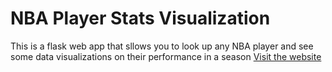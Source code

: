 # NBA Player Stats Visualization
This is a flask web app that sllows you to look up any NBA player and see some data visualizations on their performance in a season
[Visit the website](https://knowball-110666761860.us-central1.run.app/)
